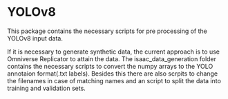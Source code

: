 # YOLOv8

This package contains the necessary scripts for pre processing of the YOLOv8 input data. 

If it is necessary to generate synthetic data, the current approach is to use Omniverse Replicator to attain the data. The isaac_data_generation folder contains the necessary scripts to convert the numpy arrays to the YOLO annotaion format(.txt labels). Besides this there are also scrpits to change the filenames in case of matching names and an script to split the data into training and validation sets.
